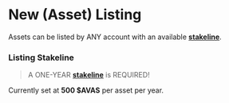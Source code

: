 # New (Asset) Listing

Assets can be listed by ANY account with an available [__stakeline__](/stakelines).

### Listing Stakeline

> A ONE-YEAR [__stakeline__](/stakelines) is REQUIRED!

Currently set at __500 $AVAS__ per asset per year.

